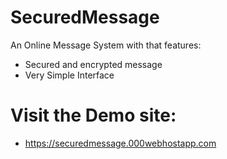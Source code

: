 # SecuredMessage
An Online Message System with that features:
* Secured and encrypted message
* Very Simple Interface

# Visit the Demo site:
* https://securedmessage.000webhostapp.com
